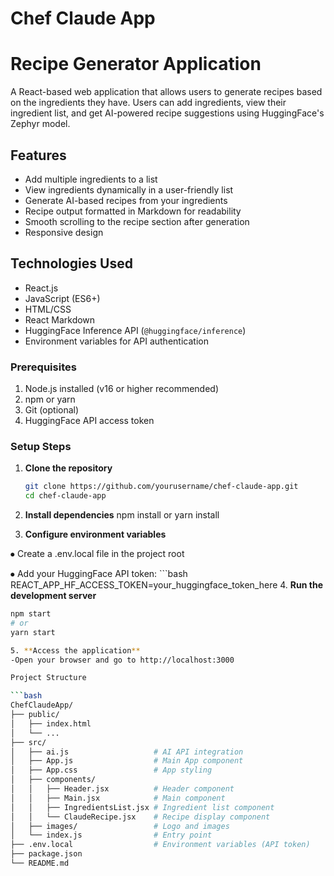 # Chef Claude App
# Recipe Generator Application

A React-based web application that allows users to generate recipes based on the ingredients they have. Users can add ingredients, view their ingredient list, and get AI-powered recipe suggestions using HuggingFace's Zephyr model.

## Features

- Add multiple ingredients to a list
- View ingredients dynamically in a user-friendly list
- Generate AI-based recipes from your ingredients
- Recipe output formatted in Markdown for readability
- Smooth scrolling to the recipe section after generation
- Responsive design

## Technologies Used

- React.js
- JavaScript (ES6+)
- HTML/CSS
- React Markdown
- HuggingFace Inference API (`@huggingface/inference`)
- Environment variables for API authentication

### Prerequisites

1. Node.js installed (v16 or higher recommended)
2. npm or yarn
3. Git (optional)
4. HuggingFace API access token

### Setup Steps

1. **Clone the repository**
   ```bash
   git clone https://github.com/yourusername/chef-claude-app.git
   cd chef-claude-app

2. **Install dependencies**
   npm install
    or
   yarn install

3. **Configure environment variables**

⦁	Create a .env.local file in the project root

⦁	Add your HuggingFace API token:
	```bash
	REACT_APP_HF_ACCESS_TOKEN=your_huggingface_token_here
4. **Run the development server**

   ```bash
   npm start
   # or
   yarn start

5. **Access the application**
   -Open your browser and go to http://localhost:3000

Project Structure

```bash
ChefClaudeApp/
├── public/
│   ├── index.html
│   └── ...
├── src/
│   ├── ai.js                   # AI API integration
│   ├── App.js                  # Main App component
│   ├── App.css                 # App styling
│   ├── components/
│   │   ├── Header.jsx          # Header component
│   │   ├── Main.jsx            # Main component
│   │   ├── IngredientsList.jsx # Ingredient list component
│   │   └── ClaudeRecipe.jsx    # Recipe display component
│   ├── images/                 # Logo and images
│   └── index.js                # Entry point
├── .env.local                  # Environment variables (API token)
├── package.json
└── README.md
